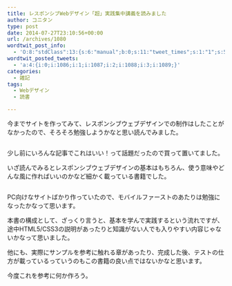 ```yaml
---
title: レスポンシブWebデザイン「超」実践集中講義を読みました
author: コニタン
type: post
date: 2014-07-27T23:10:56+00:00
url: /archives/1080
wordtwit_post_info:
  - 'O:8:"stdClass":13:{s:6:"manual";b:0;s:11:"tweet_times";s:1:"1";s:5:"delay";s:1:"0";s:7:"enabled";s:1:"1";s:10:"separation";i:60;s:7:"version";s:3:"3.6";s:14:"tweet_template";b:0;s:6:"status";i:2;s:6:"result";a:0:{}s:13:"tweet_counter";i:5;s:13:"tweet_log_ids";a:4:{i:0;i:1086;i:1;i:1087;i:2;i:1088;i:3;i:1089;}s:9:"hash_tags";a:0:{}s:8:"accounts";a:1:{i:0;s:6:"skd_nw";}}'
wordtwit_posted_tweets:
  - 'a:4:{i:0;i:1086;i:1;i:1087;i:2;i:1088;i:3;i:1089;}'
categories:
  - 雑記
tags:
  - Webデザイン
  - 読書

---
```

今までサイトを作ってみて、レスポンシブウェブデザインでの制作はしたことがなかったので、そろそろ勉強しようかなと思い読んでみました。

<!--more-->

<img src="https://i2.wp.com/peng-note.com/images/2014/07/2014-07-27_20_49_00.png?fit=533%2C400" alt="" class="aligncenter size-full wp-image-1082" srcset="https://i2.wp.com/peng-note.com/images/2014/07/2014-07-27_20_49_00.png?w=533 533w, https://i2.wp.com/peng-note.com/images/2014/07/2014-07-27_20_49_00.png?resize=300%2C225 300w" sizes="(max-width: 533px) 100vw, 533px" data-recalc-dims="1" />
  
少し前にいろんな記事でこれはいい！って話題だったので買って置いてました。
  
いざ読んでみるとレスポンシブウェブデザインの基本はもちろん、使う意味やどんな風に作ればいいのかなど細かく載っている書籍でした。

<img src="https://i1.wp.com/peng-note.com/images/2014/07/2014-07-27_20_49_21.png?fit=533%2C400" alt="" class="aligncenter size-full wp-image-1083" srcset="https://i1.wp.com/peng-note.com/images/2014/07/2014-07-27_20_49_21.png?w=533 533w, https://i1.wp.com/peng-note.com/images/2014/07/2014-07-27_20_49_21.png?resize=300%2C225 300w" sizes="(max-width: 533px) 100vw, 533px" data-recalc-dims="1" />
  
PC向けなサイトばかり作っていたので、モバイルファーストのあたりは勉強になったかなって思います。

本書の構成として、ざっくり言うと、基本を学んで実践するという流れですが、途中HTML5/CSS3の説明があったりと知識がない人でも入りやすい内容じゃないかなって思いました。

他にも、実際にサンプルを参考に触れる章があったり、完成した後、テストの仕方が載っているっていうのもこの書籍の良い点ではないかなと思います。

今度これを参考に何か作ろう。